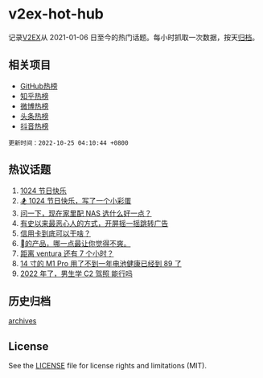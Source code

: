 # v2ex-hot-hub

 记录[V2EX](https://www.v2ex.com/)从 2021-01-06 日至今的热门话题。每小时抓取一次数据，按天[归档](archives)。
 
 ## 相关项目

- [GitHub热榜](https://github.com/lonnyzhang423/github-hot-hub)
- [知乎热榜](https://github.com/lonnyzhang423/zhihu-hot-hub)
- [微博热榜](https://github.com/lonnyzhang423/weibo-hot-hub)
- [头条热榜](https://github.com/lonnyzhang423/toutiao-hot-hub)
- [抖音热榜](https://github.com/lonnyzhang423/douyin-hot-hub)


 `更新时间：2022-10-25 04:10:44 +0800`

## 热议话题

1. [1024 节日快乐](https://www.v2ex.com/t/889235)
1. [🏂 1024 节日快乐，写了一个小彩蛋](https://www.v2ex.com/t/889241)
1. [问一下，现在家里配 NAS 选什么好一点？](https://www.v2ex.com/t/889287)
1. [有史以来最恶心人的方式，开屏摇一摇跳转广告](https://www.v2ex.com/t/889339)
1. [信用卡到底可以干啥？](https://www.v2ex.com/t/889399)
1. [的产品，哪一点最让你觉得不爽。](https://www.v2ex.com/t/889435)
1. [距离 ventura 还有 7 个小时？](https://www.v2ex.com/t/889234)
1. [14 寸的 M1 Pro 用了不到一年电池健康已经到 89 了](https://www.v2ex.com/t/889342)
1. [2022 年了，男生学 C2 驾照 能行吗](https://www.v2ex.com/t/889405)

## 历史归档

[archives](archives)

## License

See the [LICENSE](LICENSE) file for license rights and limitations (MIT).
